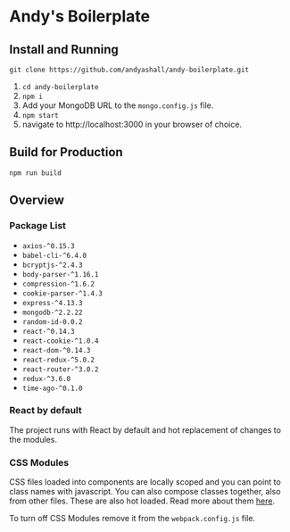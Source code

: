 # Andy's Boilerplate

## Install and Running
`git clone https://github.com/andyashall/andy-boilerplate.git`

1. `cd andy-boilerplate`
2. `npm i`
3. Add your MongoDB URL to the `mongo.config.js` file.
4. `npm start`
5. navigate to http://localhost:3000 in your browser of choice.

## Build for Production

`npm run build`


## Overview

### Package List

- `axios-^0.15.3`
- `babel-cli-^6.4.0`
- `bcryptjs-^2.4.3`
- `body-parser-^1.16.1`
- `compression-^1.6.2`
- `cookie-parser-^1.4.3`
- `express-^4.13.3`
- `mongodb-^2.2.22`
- `random-id-0.0.2`
- `react-^0.14.3`
- `react-cookie-^1.0.4`
- `react-dom-^0.14.3`
- `react-redux-^5.0.2`
- `react-router-^3.0.2`
- `redux-^3.6.0`
- `time-ago-^0.1.0`

### React by default
The project runs with React by default and hot replacement of changes to the modules.

### CSS Modules
CSS files loaded into components are locally scoped and you can point to class names with javascript. You can also compose classes together, also from other files. These are also hot loaded. Read more about them [here](http://glenmaddern.com/articles/css-modules).

To turn off CSS Modules remove it from the `webpack.config.js` file.